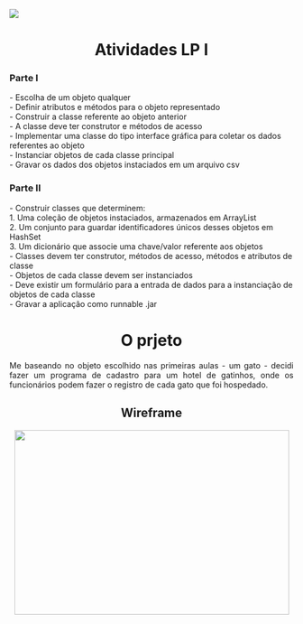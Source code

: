 <p align="left">
     <img src="https://img.shields.io/badge/java-%23ED8B00.svg?style=for-the-badge&logo=java&logoColor=white"/>
</p>
<h1 align="center">Atividades LP I</h1>
<p align="left">
<h3>Parte I</h3>
- Escolha de um objeto qualquer<br>
- Definir atributos e métodos para o objeto representado<br>
- Construir a classe referente ao objeto anterior<br>
- A classe deve ter construtor e métodos de acesso<br>
- Implementar uma classe  do tipo interface gráfica para coletar os dados referentes ao objeto<br>
- Instanciar objetos de cada classe principal<br>
- Gravar os dados dos objetos instaciados em um arquivo csv<br>
</p>
<h3>Parte II</h3>
- Construir classes que determinem:<br>
1. Uma coleção de objetos instaciados, armazenados em ArrayList<br>
2. Um conjunto para guardar identificadores únicos desses objetos em HashSet<br>
3. Um dicionário que associe uma chave/valor referente aos objetos<br>
- Classes devem ter construtor, métodos de acesso, métodos e atributos de classe<br>
- Objetos de cada classe devem ser instanciados<br>
- Deve existir um formulário para a entrada de dados para a instanciação de objetos de cada classe<br>
- Gravar a aplicação como runnable .jar 
</p>

<h1 align="center">O prjeto</h1>
<p align="justify">Me baseando no objeto escolhido nas primeiras aulas - um gato - decidi fazer um programa de cadastro para um hotel de gatinhos, onde os funcionários podem fazer o registro de cada gato que foi hospedado.</p>
<h2 align="center">Wireframe</h2>
<div text align="center">
<img src="https://raw.githubusercontent.com/beatricelopes/java_repo/master/image/wireframe.PNG"  width="487" height="327" />
</div><br>
